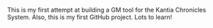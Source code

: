 This is my first attempt at building a GM tool for the Kantia Chronicles System.  Also, this is my first GitHub project.  Lots to learn!